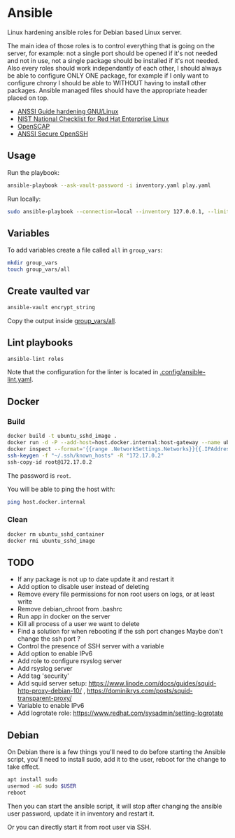 # Ansible

Linux hardening ansible roles for Debian based Linux server.

The main idea of those roles is to control everything that is going on the
server, for example: not a single port should be opened if it's not needed and
not in use, not a single package should be installed if it's not needed. Also
every roles should work independantly of each other, I should always be able to
configure ONLY ONE package, for example if I only want to configure chrony I
should be able to WITHOUT having to install other packages. Ansible managed
files should have the appropriate header placed on top.

- [ANSSI Guide hardening GNU/Linux](https://www.ssi.gouv.fr/guide/recommandations-de-securite-relatives-a-un-systeme-gnulinux/)
- [NIST National Checklist for Red Hat Enterprise Linux](https://ncp.nist.gov/checklist/909)
- [OpenSCAP](https://github.com/OpenSCAP/openscap)
- [ANSSI Secure OpenSSH](https://www.ssi.gouv.fr/administration/guide/recommandations-pour-un-usage-securise-dopenssh/)

## Usage

Run the playbook:

```bash
ansible-playbook --ask-vault-password -i inventory.yaml play.yaml
```

Run locally:

```bash
sudo ansible-playbook --connection=local --inventory 127.0.0.1, --limit 127.0.0.1 play.yml
```

## Variables

To add variables create a file called `all` in `group_vars`:

```bash
mkdir group_vars
touch group_vars/all
```

## Create vaulted var

```bash
ansible-vault encrypt_string
```

Copy the output inside [group_vars/all](./group_vars/all).

## Lint playbooks

```bash
ansible-lint roles
```

Note that the configuration for the linter is located in [.config/ansible-lint.yaml](./.config/ansible-lint.yml).

## Docker

### Build

```bash
docker build -t ubuntu_sshd_image .
docker run -d -P --add-host=host.docker.internal:host-gateway --name ubuntu_sshd_container ubuntu_sshd_image
docker inspect --format='{{range .NetworkSettings.Networks}}{{.IPAddress}}{{end}}' ubuntu_sshd_container
ssh-keygen -f "~/.ssh/known_hosts" -R "172.17.0.2"
ssh-copy-id root@172.17.0.2
```

The password is `root`.

You will be able to ping the host with:

```bash
ping host.docker.internal
```

### Clean

```bash
docker rm ubuntu_sshd_container
docker rmi ubuntu_sshd_image
```

## TODO

- If any package is not up to date update it and restart it
- Add option to disable user instead of deleting
- Remove every file permissions for non root users on logs, or at least write
- Remove debian_chroot from .bashrc
- Run app in docker on the server
- Kill all process of a user we want to delete
- Find a solution for when rebooting if the ssh port changes
    Maybe don't change the ssh port ?
- Control the presence of SSH server with a variable
- Add option to enable IPv6
- Add role to configure rsyslog server
- Add rsyslog server
- Add tag 'security'
- Add squid server setup: https://www.linode.com/docs/guides/squid-http-proxy-debian-10/ , https://dominikrys.com/posts/squid-transparent-proxy/
- Variable to enable IPv6
- Add logrotate role: https://www.redhat.com/sysadmin/setting-logrotate

## Debian

On Debian there is a few things you'll need to do before starting the Ansible
script, you'll need to install sudo, add it to the user, reboot for the change
to take effect.

```bash
apt install sudo
usermod -aG sudo $USER
reboot
```

Then you can start the ansible script, it will stop after changing the ansible
user password, update it in inventory and restart it.

Or you can directly start it from root user via SSH.

